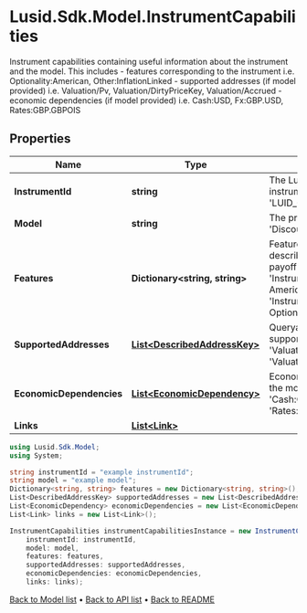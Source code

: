 # Lusid.Sdk.Model.InstrumentCapabilities
Instrument capabilities containing useful information about the instrument and the model. This includes  - features corresponding to the instrument i.e. Optionality:American, Other:InflationLinked  - supported addresses (if model provided) i.e. Valuation/Pv, Valuation/DirtyPriceKey, Valuation/Accrued  - economic dependencies (if model provided) i.e. Cash:USD, Fx:GBP.USD, Rates:GBP.GBPOIS

## Properties

Name | Type | Description | Notes
------------ | ------------- | ------------- | -------------
**InstrumentId** | **string** | The Lusid instrument id for the instrument e.g. &#39;LUID_00003D4X&#39;. | [optional] 
**Model** | **string** | The pricing model e.g. &#39;Discounting&#39;. | [optional] 
**Features** | **Dictionary&lt;string, string&gt;** | Features of the instrument describing its optionality, payoff type and more e.g. &#39;Instrument/Features/Exercise: American&#39;, &#39;Instrument/Features/Product: Option&#39; | [optional] 
**SupportedAddresses** | [**List&lt;DescribedAddressKey&gt;**](DescribedAddressKey.md) | Queryable addresses supported by the model, e.g. &#39;Valuation/Pv&#39;, &#39;Valuation/Accrued&#39;. | [optional] 
**EconomicDependencies** | [**List&lt;EconomicDependency&gt;**](EconomicDependency.md) | Economic dependencies for the model, e.g. &#39;Fx:GBP.USD&#39;, &#39;Cash:GBP&#39;, &#39;Rates:GBP.GBPOIS&#39;. | [optional] 
**Links** | [**List&lt;Link&gt;**](Link.md) |  | [optional] 

```csharp
using Lusid.Sdk.Model;
using System;

string instrumentId = "example instrumentId";
string model = "example model";
Dictionary<string, string> features = new Dictionary<string, string>();
List<DescribedAddressKey> supportedAddresses = new List<DescribedAddressKey>();
List<EconomicDependency> economicDependencies = new List<EconomicDependency>();
List<Link> links = new List<Link>();

InstrumentCapabilities instrumentCapabilitiesInstance = new InstrumentCapabilities(
    instrumentId: instrumentId,
    model: model,
    features: features,
    supportedAddresses: supportedAddresses,
    economicDependencies: economicDependencies,
    links: links);
```

[Back to Model list](../README.md#documentation-for-models) &#8226; [Back to API list](../README.md#documentation-for-api-endpoints) &#8226; [Back to README](../README.md)
